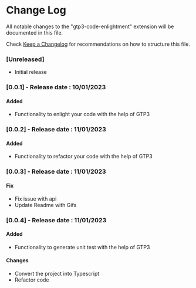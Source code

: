# Change Log

All notable changes to the "gtp3-code-enlightment" extension will be documented in this file.

Check [Keep a Changelog](http://keepachangelog.com/) for recommendations on how to structure this file.

### [Unreleased]

- Initial release

### [0.0.1] - Release date : 10/01/2023

#### Added
- Functionality to enlight your code with the help of GTP3

### [0.0.2] - Release date : 11/01/2023

#### Added
- Functionality to refactor your code with the help of GTP3


### [0.0.3] - Release date : 11/01/2023

#### Fix
- Fix issue with api
- Update Readme with Gifs


### [0.0.4] - Release date : 11/01/2023

#### Added
- Functionality to generate unit test with the help of GTP3


#### Changes
- Convert the project into Typescript 
- Refactor code 


